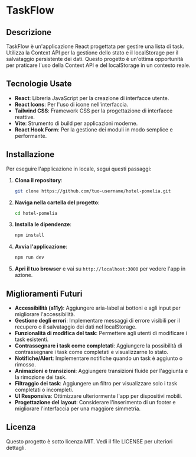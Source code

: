 # TaskFlow

## Descrizione
TaskFlow è un'applicazione React progettata per gestire una lista di task. Utilizza la Context API per la gestione dello stato e il localStorage per il salvataggio persistente dei dati. Questo progetto è un'ottima opportunità per praticare l'uso della Context API e del localStorage in un contesto reale.

## Tecnologie Usate
- **React**: Libreria JavaScript per la creazione di interfacce utente.
- **React Icons**: Per l'uso di icone nell'interfaccia.
- **Tailwind CSS**: Framework CSS per la progettazione di interfacce reattive.
- **Vite**: Strumento di build per applicazioni moderne.
- **React Hook Form**: Per la gestione dei moduli in modo semplice e performante.

## Installazione
Per eseguire l'applicazione in locale, segui questi passaggi:

1. **Clona il repository**:
   ```bash
   git clone https://github.com/tuo-username/hotel-pomelia.git
   ```

2. **Naviga nella cartella del progetto**:
   ```bash
   cd hotel-pomelia
   ```

3. **Installa le dipendenze**:
   ```bash
   npm install
   ```

4. **Avvia l'applicazione**:
   ```bash
   npm run dev
   ```

5. **Apri il tuo browser** e vai su `http://localhost:3000` per vedere l'app in azione.

## Miglioramenti Futuri
- **Accessibilità (a11y)**: Aggiungere aria-label ai bottoni e agli input per migliorare l'accessibilità.
- **Gestione degli errori**: Implementare messaggi di errore visibili per il recupero o il salvataggio dei dati nel localStorage.
- **Funzionalità di modifica del task**: Permettere agli utenti di modificare i task esistenti.
- **Contrassegnare i task come completati**: Aggiungere la possibilità di contrassegnare i task come completati e visualizzarne lo stato.
- **Notifiche/Alert**: Implementare notifiche quando un task è aggiunto o rimosso.
- **Animazioni e transizioni**: Aggiungere transizioni fluide per l'aggiunta e la rimozione dei task.
- **Filtraggio dei task**: Aggiungere un filtro per visualizzare solo i task completati o incompleti.
- **UI Responsiva**: Ottimizzare ulteriormente l'app per dispositivi mobili.
- **Progettazione del layout**: Considerare l'inserimento di un footer e migliorare l'interfaccia per una maggiore simmetria.

## Licenza
Questo progetto è sotto licenza MIT. Vedi il file LICENSE per ulteriori dettagli.

